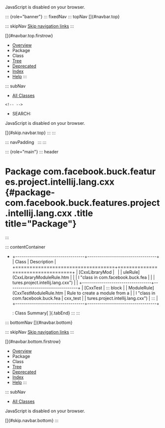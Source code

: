 <div>

JavaScript is disabled on your browser.

</div>

::: {role="banner"}
::: fixedNav
::: topNav
[]{#navbar.top}

::: skipNav
[Skip navigation links](#skip.navbar.top "Skip navigation links")
:::

[]{#navbar.top.firstrow}

-   [Overview](../../../../../../../../index.html)
-   Package
-   Class
-   [Tree](package-tree.html)
-   [Deprecated](../../../../../../../../deprecated-list.html)
-   [Index](../../../../../../../../index-all.html)
-   [Help](../../../../../../../../help-doc.html)
:::

::: subNav
-   [All Classes](../../../../../../../../allclasses.html)

```{=html}
<!-- -->
```
-   SEARCH:

<div>

<div>

JavaScript is disabled on your browser.

</div>

</div>

[]{#skip.navbar.top}
:::
:::

::: navPadding
 
:::
:::

::: {role="main"}
::: header
# Package com.facebook.buck.features.project.intellij.lang.cxx {#package-com.facebook.buck.features.project.intellij.lang.cxx .title title="Package"}
:::

::: contentContainer
-   +-----------------------------------+-----------------------------------+
    | Class                             | Description                       |
    +===================================+===================================+
    | [CxxLibraryMod                    |                                   |
    | uleRule](CxxLibraryModuleRule.htm |                                   |
    | l "class in com.facebook.buck.fea |                                   |
    | tures.project.intellij.lang.cxx") |                                   |
    +-----------------------------------+-----------------------------------+
    | [CxxTest                          | ::: block                         |
    | ModuleRule](CxxTestModuleRule.htm | Rule to create a module from a    |
    | l "class in com.facebook.buck.fea | cxx_test                          |
    | tures.project.intellij.lang.cxx") | :::                               |
    +-----------------------------------+-----------------------------------+

    : Class Summary[ ]{.tabEnd}
:::
:::

::: bottomNav
[]{#navbar.bottom}

::: skipNav
[Skip navigation links](#skip.navbar.bottom "Skip navigation links")
:::

[]{#navbar.bottom.firstrow}

-   [Overview](../../../../../../../../index.html)
-   Package
-   Class
-   [Tree](package-tree.html)
-   [Deprecated](../../../../../../../../deprecated-list.html)
-   [Index](../../../../../../../../index-all.html)
-   [Help](../../../../../../../../help-doc.html)
:::

::: subNav
-   [All Classes](../../../../../../../../allclasses.html)

<div>

<div>

JavaScript is disabled on your browser.

</div>

</div>

[]{#skip.navbar.bottom}
:::
